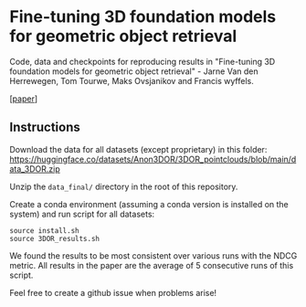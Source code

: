 # Fine-tuning 3D foundation models for geometric object retrieval

Code, data and checkpoints for reproducing results in "Fine-tuning 3D foundation models for geometric object retrieval" - Jarne Van den Herrewegen, Tom Tourwe, Maks Ovsjanikov and Francis wyffels.

[[paper](https://www.sciencedirect.com/science/article/pii/S0097849324001286)]

## Instructions

Download the data for all datasets (except proprietary) in this folder: https://huggingface.co/datasets/Anon3DOR/3DOR_pointclouds/blob/main/data_3DOR.zip

Unzip the `data_final/` directory in the root of this repository.

Create a conda environment (assuming a conda version is installed on the system) and run script for all datasets:
```
source install.sh
source 3DOR_results.sh
```

We found the results to be most consistent over various runs with the NDCG metric.
All results in the paper are the average of 5 consecutive runs of this script.


Feel free to create a github issue when problems arise!
